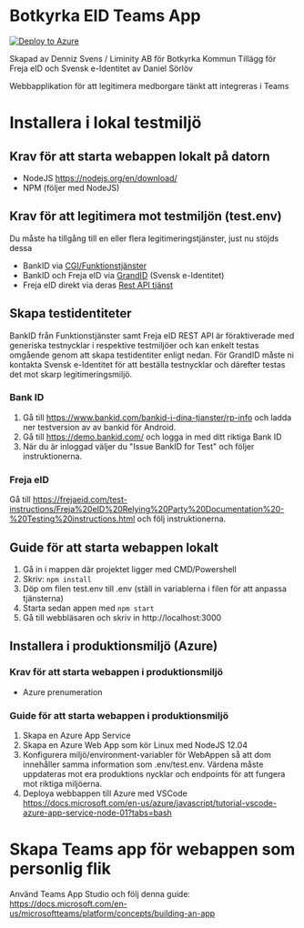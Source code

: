 Botkyrka EID Teams App
======================
[![Deploy to Azure](https://aka.ms/deploytoazurebutton)](https://portal.azure.com/#create/Microsoft.Template/uri/https%3A%2F%2Fraw.githubusercontent.com%2FDennizSvens%2Fteams-app-eid%2Fmaster%2Fazuredeploy.json)

Skapad av Denniz Svens / Liminity AB för Botkyrka Kommun
Tillägg för Freja eID och Svensk e-Identitet av Daniel Sörlöv

Webbapplikation för att legitimera medborgare tänkt att integreras i Teams

# Installera i lokal testmiljö

## Krav för att starta webappen lokalt på datorn

- NodeJS https://nodejs.org/en/download/
- NPM (följer med NodeJS)

## Krav för att legitimera mot testmiljön (test.env)

Du måste ha tillgång till en eller flera legitimeringstjänster, just nu stöjds dessa

* BankID via [CGI/Funktionstjänster](https://doc.funktionstjanster.se/#Utgivare/BankID/)
* BankID och Freja eID via [GrandID](https://e-identitet.se/auth/integrationsmetoder/grandid-api/) (Svensk e-Identitet)
* Freja eID direkt via deras [Rest API tjänst](https://org.frejaeid.com/for-utvecklare/)

## Skapa testidentiteter

BankID från Funktionstjänster samt Freja eID REST API är föraktiverade med generiska testnycklar i respektive testmiljöer och kan enkelt testas omgående genom att skapa testidentiter enligt nedan. För GrandID måste ni kontakta Svensk e-Identitet för att beställa testnycklar och därefter testas det mot skarp legitimeringsmiljö.

### Bank ID
1. Gå till https://www.bankid.com/bankid-i-dina-tjanster/rp-info och ladda ner testversion av av bankid för Android.
2. Gå till https://demo.bankid.com/ och logga in med ditt riktiga Bank ID
3. När du är inloggad väljer du "Issue BankID for Test" och följer instruktionerna.

### Freja eID
Gå till https://frejaeid.com/test-instructions/Freja%20eID%20Relying%20Party%20Documentation%20-%20Testing%20instructions.html och följ instruktionerna.

## Guide för att starta webappen lokalt

1. Gå in i mappen där projektet ligger med CMD/Powershell
2. Skriv: `npm install`
3. Döp om filen test.env till .env (ställ in variablerna i filen för att anpassa tjänsterna)
5. Starta sedan appen med `npm start`
6. Gå till webbläsaren och skriv in http://localhost:3000

## Installera i produktionsmiljö (Azure)

### Krav för att starta webappen i produktionsmiljö

- Azure prenumeration

### Guide för att starta webappen i produktionsmiljö

1. Skapa en Azure App Service
2. Skapa en Azure Web App som kör Linux med NodeJS 12.04
3. Konfigurera miljö/environment-variabler för WebAppen så att dom innehåller samma information som .env/test.env. Värdena måste uppdateras mot era produktions nycklar och endpoints för att fungera mot riktiga miljöerna.
4. Deploya webbappen till Azure med VSCode https://docs.microsoft.com/en-us/azure/javascript/tutorial-vscode-azure-app-service-node-01?tabs=bash

# Skapa Teams app för webappen som personlig flik

Använd Teams App Studio och följ denna guide:
https://docs.microsoft.com/en-us/microsoftteams/platform/concepts/building-an-app
